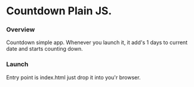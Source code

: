 # Countdown Plain JS.

### Overview

Countdown simple app. Whenever you launch it, it add's 1 days to current date and starts counting down. 

### Launch

Entry point is index.html just drop it into you'r browser.


